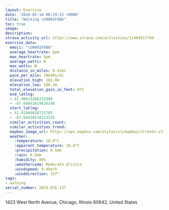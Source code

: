```yaml
---
layout: Exercise
date: '2024-05-14 00:29:15 +0000'
title: "Walking \U0001F6B6"
toc: true
image:
description:
strava_activity_url: https://www.strava.com/activities/11404817794
exercise_data:
  emoji: "\U0001F6B6"
  average_heartrate: bpm
  max_heartrate: bpm
  average_watts: W
  max_watts: W
  distance_in_miles: 0.42mi
  pace_per_mile: 19m49s/mi
  elevation_high: 182.0m
  elevation_low: 180.3m
  total_elevation_gain_in_feet: 0ft
  end_latlng:
  - 41.90633266232908
  - -87.66663414426148
  start_latlng:
  - 41.91060818731785
  - -87.66428218223155
  similar_activities_count:
  similar_activities_trend:
  mapbox_image_url: https://api.mapbox.com/styles/v1/mapbox/streets-v11/static/path-5+787af2-1.0(ykx~FziavO~%40%40%7C%40Ph%40Dx%40%3F%60BC),pin-s-s+e5b22e(-87.66638,41.90925),pin-s-f+89ae00(-87.66649,41.90763)/auto/800x800?access_token=pk.eyJ1Ijoiam9zaGJlY2ttYW4iLCJhIjoiY205eWR2aDd1MWZ6djJrbXc4a3M0bWZleiJ9.XiG9OWkNcZk2QzjJbxLB4A
  weather:
    :temperature: 18.0°C
    :apparent_temperature: 18.8°C
    :precipitation: 0.5mm
    :rain: 0.5mm
    :humidity: 89%
    :weathercode: Moderate drizzle
    :windspeed: 9.4km/h
    :winddirection: 337°
tags:
- walking
serial_number: 2024.ECE.137
---
```

1423 West North Avenue, Chicago, Illinois 60642, United States
